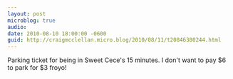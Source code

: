 ```yaml
---
layout: post
microblog: true
audio: 
date: 2010-08-10 18:00:00 -0600
guid: http://craigmcclellan.micro.blog/2010/08/11/t20846380244.html
---
```

Parking ticket for being in Sweet Cece's 15 minutes. I don't want to pay $6 to park for $3 froyo!
